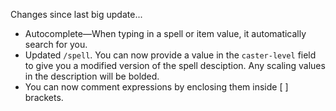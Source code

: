 Changes since last big update...

- Autocomplete—When typing in a spell or item value, it automatically search for you.
- Updated `/spell`. You can now provide a value in the `caster-level` field to give you a modified version of the spell desciption. Any scaling values in the description will be bolded.
- You can now comment expressions by enclosing them inside [ ] brackets.
